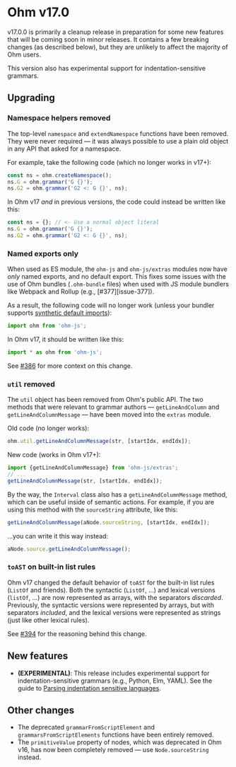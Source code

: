 # Ohm v17.0

v17.0.0 is primarily a cleanup release in preparation for some new features that will be coming soon in minor releases. It contains a few breaking changes (as described below), but they are unlikely to affect the majority of Ohm users.

This version also has experimental support for indentation-sensitive grammars.

## Upgrading

### Namespace helpers removed

The top-level `namespace` and `extendNamespace` functions have been removed. They were never required — it was always possible to use a plain old object in any API that asked for a namespace.

For example, take the following code (which no longer works in v17+):

```js
const ns = ohm.createNamespace();
ns.G = ohm.grammar('G {}');
ns.G2 = ohm.grammar('G2 <: G {}', ns);
```

In Ohm v17 _and_ in previous versions, the code could instead be written like this:

```js
const ns = {}; // <- Use a normal object literal
ns.G = ohm.grammar('G {}');
ns.G2 = ohm.grammar('G2 <: G {}', ns);
```

### Named exports only

When used as ES module, the `ohm-js` and `ohm-js/extras` modules now have _only_ named exports, and no default export. This fixes some issues with the use of Ohm bundles (`.ohm-bundle` files) when used with JS module bundlers like Webpack and Rollup (e.g., [#377][issue-377]).

As a result, the following code will no longer work (unless your bundler supports [synthetic default imports](https://www.typescriptlang.org/tsconfig#allowSyntheticDefaultImports)):

```js
import ohm from 'ohm-js';
```

In Ohm v17, it should be written like this:

```js
import * as ohm from 'ohm-js';
```

See [#386](https://github.com/harc/ohm/issues/386) for more context on this change.

### `util` removed

The `util` object has been removed from Ohm's public API. The two methods that were relevant to grammar authors — `getLineAndColumn` and `getLineAndColumnMessage` — have been moved into the `extras` module.

Old code (no longer works):

```js
ohm.util.getLineAndColumnMessage(str, [startIdx, endIdx]);
```

New code (works in Ohm v17+):

```js
import {getLineAndColumnMessage} from 'ohm-js/extras';
// ...
getLineAndColumnMessage(str, [startIdx, endIdx]);
```

By the way, the `Interval` class also has a `getLineAndColumnMessage` method, which can be useful inside of semantic actions. For example, if you are using this method with the `sourceString` attribute, like this:

```js
getLineAndColumnMessage(aNode.sourceString, [startIdx, endIdx]);
```

...you can write it this way instead:

```js
aNode.source.getLineAndColumnMessage();
```

### `toAST` on built-in list rules

Ohm v17 changed the default behavior of `toAST` for the built-in list rules (`ListOf` and friends). Both the syntactic (`ListOf`, ...) and lexical versions (`listOf`, ...) are now represented as arrays, with the separators _discarded_. Previously, the syntactic versions were represented by arrays, but with separators _included_, and the lexical versions were represented as strings (just like other lexical rules).

See [#394](https://github.com/harc/ohm/issues/394) for the reasoning behind this change.

## New features

- **(EXPERIMENTAL)**: This release includes experimental support for indentation-sensitive grammars (e.g., Python, Elm, YAML). See the guide to [Parsing indentation sensitive languages](./doc/indentation-sensitive.md).

## Other changes

- The deprecated `grammarFromScriptElement` and `grammarsFromScriptElements` functions have been entirely removed.
- The `primitiveValue` property of nodes, which was deprecated in Ohm v16, has now been completely removed — use `Node.sourceString` instead.

